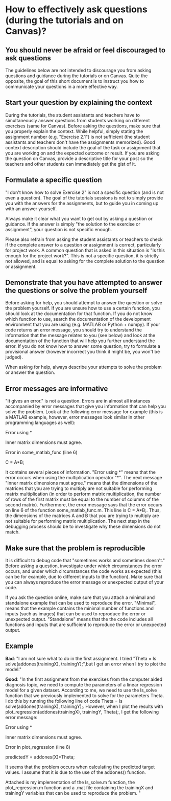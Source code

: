 # How to effectively ask questions (during the tutorials and on Canvas)?

## You should never be afraid or feel discouraged to ask questions

The guidelines below are not intended to discourage you from asking questions and guidance during the tutorials or on Canvas. Quite the opposite, the goal of this short document is to instruct you how to communicate your questions in a more effective way.

## Start your question by explaining the context

During the tutorials, the student assistants and teachers have to simultaneously answer questions from students working on different exercises (same for Canvas). Before asking the questions, make sure that you properly explain the context. While helpful, simply stating the assignment number (e.g. &quot;Exercise 2.1&quot;) is not sufficient (the student assistants and teachers don&#39;t have the assignments memorized). Good context description should include the goal of the task or assignment that you are working on and the expected outcome or result. If you are asking the question on Canvas, provide a descriptive title for your post so the teachers and other students can immediately get the gist of it.

## Formulate a specific question

&quot;I don&#39;t know how to solve Exercise 2&quot; is not a specific question (and is not even a question). The goal of the tutorials sessions is not to simply provide you with the answers for the assignments, but to guide you in coming up with an answer yourself.

Always make it clear what you want to get out by asking a question or guidance. If the answer is simply &quot;the solution to the exercise or assignment&quot;, your question is not specific enough.

Please also refrain from asking the student assistants or teachers to check if the complete answer to a question or assignment is correct, particularly for project work. A common question that is asked in this situation is &quot;Is this enough for the project work?&quot;. This is not a specific question, it is strictly not allowed, and is equal to asking for the complete solution to the question or assignment.

## Demonstrate that you have attempted to answer the questions or solve the problem yourself

Before asking for help, you should attempt to answer the question or solve the problem yourself. If you are unsure how to use a certain function, you should look at the documentation for that function. If you do not know which function to use, search the documentation of the development environment that you are using (e.g. MATLAB or Python + numpy). If your code returns an error message, you should try to understand the information that the message relates to you (see below) and look at the documentation of the function that will help you further understand the error. If you do not know how to answer some question, try to formulate a provisional answer (however incorrect you think it might be, you won&#39;t be judged).

When asking for help, always describe your attempts to solve the problem or answer the question.

## Error messages are informative

&quot;It gives an error.&quot; is not a question. Errors are in almost all instances accompanied by error messages that give you information that can help you solve the problem. Look at the following error message for example (this is a MATLAB example, however, error messages look similar in other programming languages as well):

Error using \*

Inner matrix dimensions must agree.

Error in some\_matlab\_func (line 6)

C = A\*B;

It contains several pieces of information. &quot;Error using \*&quot; means that the error occurs when using the multiplication operator &quot;\*&quot;. The next message &quot;Inner matrix dimensions must agree.&quot; means that the dimensions of the matrices that you are trying to multiply are not suitable for performing matrix multiplication (in order to perform matrix multiplication, the number of rows of the first matrix must be equal to the number of columns of the second matrix). Furthermore, the error message says that the error occurs on line 6 of the function some\_matlab\_func.m. This line is C = A\*B;. Thus, the dimensions of the matrices A and B that you are trying to multiply are not suitable for performing matrix multiplication. The next step in the debugging process should be to investigate why these dimensions do not match.

## Make sure that the problem is reproducible

It is difficult to debug code that &quot;sometimes works and sometimes doesn&#39;t.&quot; Before asking a question, investigate under which circumstances the error occurs, and under which circumstances the code works as expected (this can be for example, due to different inputs to the function). Make sure that you can always reproduce the error message or unexpected output of your code.

If you ask the question online, make sure that you attach a minimal and standalone example that can be used to reproduce the error. &quot;Minimal&quot;, means that the example contains the minimal number of functions and inputs (such as images) that can be used to reproduce the error or unexpected output. &quot;Standalone&quot; means that the the code includes all functions and inputs that are sufficient to reproduce the error or unexpected output.

## Example

**Bad**: &quot;I am not sure what to do in the first assignment. I tried &quot;Theta = ls solve(addones(trainingX), trainingY);&quot;,but I get an error when I try to plot the model.&quot;

**Good**: &quot;In the first assignment from the exercises from the computer aided diagnosis topic, we need to compute the parameters of a linear regression model for a given dataset. According to me, we need to use the ls\_solve function that we previously implemented to solve for the parameters Theta. I do this by running the following line of code Theta = ls solve(addones(trainingX), trainingY);. However, when I plot the results with plot\_regression(addones(trainingX), trainingY, Theta);, I get the following error message:

Error using \*

Inner matrix dimensions must agree.

Error in plot\_regression (line 8)

predictedY = addones(X)\*Theta;

It seems that the problem occurs when calculating the predicted target values. I assume that it is due to the use of the addones() function.

Attached is my implementation of the ls\_solve.m function, the plot\_regression.m function and a .mat file containing the trainingX and trainingY variables that can be used to reproduce the problem. &quot;

